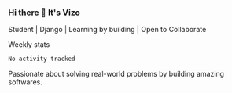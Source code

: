 ### Hi there 👋 It's Vizo

Student | Django | Learning by building | Open to Collaborate

Weekly stats
<!--START_SECTION:waka-->

```txt
No activity tracked
```

<!--END_SECTION:waka-->


Passionate about solving real-world problems by building amazing softwares.
